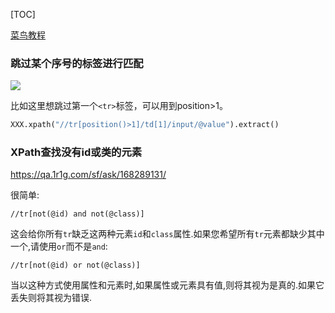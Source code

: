 [TOC]

[菜鸟教程](https://www.runoob.com/xpath/xpath-intro.html)

### 跳过某个序号的标签进行匹配

![](https://img-blog.csdnimg.cn/20200705223831654.png?x-oss-process=image/watermark,type_ZmFuZ3poZW5naGVpdGk,shadow_10,text_aHR0cHM6Ly9ibG9nLmNzZG4ubmV0L1J5YW5fbGVlOTQxMA==,size_16,color_FFFFFF,t_70)

比如这里想跳过第一个`<tr>`标签，可以用到position>1。

```python
XXX.xpath("//tr[position()>1]/td[1]/input/@value").extract()
```

### XPath查找没有id或类的元素

https://qa.1r1g.com/sf/ask/168289131/

很简单:

```
//tr[not(@id) and not(@class)]
```

这会给你所有`tr`缺乏这两种元素`id`和`class`属性.如果您希望所有`tr`元素都缺少其中一个,请使用`or`而不是`and`:

```
//tr[not(@id) or not(@class)]
```

当以这种方式使用属性和元素时,如果属性或元素具有值,则将其视为是真的.如果它丢失则将其视为错误.

